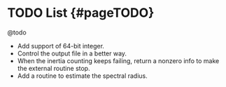 TODO List   {#pageTODO}
=========
@todo
- Add support of 64-bit integer.
- Control the output file in a better way.
- When the inertia counting keeps failing, return a nonzero info to make
  the external routine stop.
- Add a routine to estimate the spectral radius.
